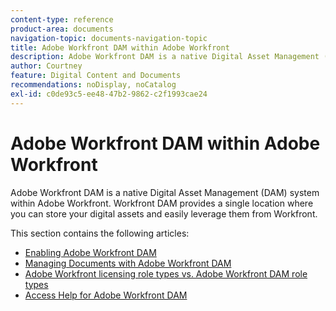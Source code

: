 ```yaml
---
content-type: reference
product-area: documents
navigation-topic: documents-navigation-topic
title: Adobe Workfront DAM within Adobe Workfront
description: Adobe Workfront DAM is a native Digital Asset Management (DAM) system within Adobe Workfront. Workfront DAM provides a single location where you can store your digital assets and easily leverage them from Workfront.
author: Courtney
feature: Digital Content and Documents
recommendations: noDisplay, noCatalog
exl-id: c0de93c5-ee48-47b2-9862-c2f1993cae24
---
```

# Adobe Workfront DAM within Adobe Workfront

Adobe Workfront DAM is a native Digital Asset Management (DAM) system within Adobe Workfront. Workfront DAM provides a single location where you can store your digital assets and easily leverage them from Workfront.

This section contains the following articles:

* [Enabling Adobe Workfront DAM](../../documents/workfront-dam-within-workfront/enable-wf-dam.md) 
* [Managing Documents with Adobe Workfront DAM](../../documents/workfront-dam-within-workfront/manage-docs-with-wf-dam.md) 
* [Adobe Workfront licensing role types vs. Adobe Workfront DAM role types](../../documents/workfront-dam-within-workfront/difference-between-wf-dam-role-types.md) 
* [Access Help for Adobe Workfront DAM](../../documents/workfront-dam-within-workfront/access-help--workfront-dam.md)
